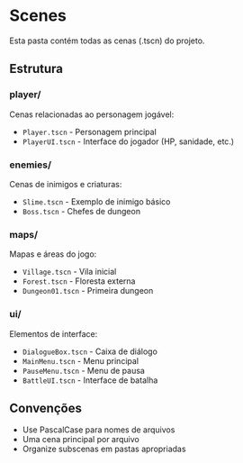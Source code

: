 # Scenes

Esta pasta contém todas as cenas (.tscn) do projeto.

## Estrutura

### player/
Cenas relacionadas ao personagem jogável:
- `Player.tscn` - Personagem principal
- `PlayerUI.tscn` - Interface do jogador (HP, sanidade, etc.)

### enemies/
Cenas de inimigos e criaturas:
- `Slime.tscn` - Exemplo de inimigo básico
- `Boss.tscn` - Chefes de dungeon

### maps/
Mapas e áreas do jogo:
- `Village.tscn` - Vila inicial
- `Forest.tscn` - Floresta externa
- `Dungeon01.tscn` - Primeira dungeon

### ui/
Elementos de interface:
- `DialogueBox.tscn` - Caixa de diálogo
- `MainMenu.tscn` - Menu principal
- `PauseMenu.tscn` - Menu de pausa
- `BattleUI.tscn` - Interface de batalha

## Convenções

- Use PascalCase para nomes de arquivos
- Uma cena principal por arquivo
- Organize subscenas em pastas apropriadas

